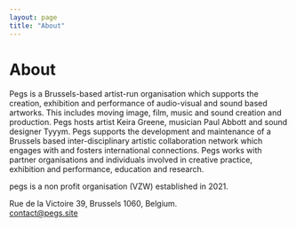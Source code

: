 ```yaml
---
layout: page
title: "About"
---
```


# About

Pegs is a Brussels-based artist-run organisation which supports the creation, exhibition and performance of audio-visual and sound based artworks. This includes moving image, film, music and sound creation and production. Pegs hosts artist Keira Greene, musician Paul Abbott and sound designer Tyyym. Pegs supports the development and maintenance of a Brussels based inter-disciplinary artistic collaboration network which engages with and fosters international connections. Pegs works with partner organisations and individuals involved in creative practice, exhibition and performance, education and research.  

pegs is a non profit organisation (VZW) established in 2021.  

<!--pegs is a space in Brussels which celebrates and supports music and art practices. We do this by providing a space for developing and sharing works and conversation. This will happen through residencies, recordings, performances, screenings, meetings and publications. <!--pegs is a non profit organisation (VZW) established in 2021.!-->

Rue de la Victoire 39, Brussels 1060, Belgium.  
contact@pegs.site

